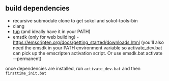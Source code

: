   
  
## build dependencies  

- recursive submodule clone to get sokol and sokol-tools-bin  
- clang  
- [tup](https://gittup.org/tup/win32/tup-latest.zip)  (and ideally have it in your PATH)
- emsdk (only for web building) - https://emscripten.org/docs/getting_started/downloads.html (you'll also need the emsdk in your PATH environment variable so activate_dev.bat can pick up the emscripten activation script. Or use emsdk.bat activate --permanent)  

once dependencies are installed, run `activate_dev.bat` and then `firsttime_init.bat`